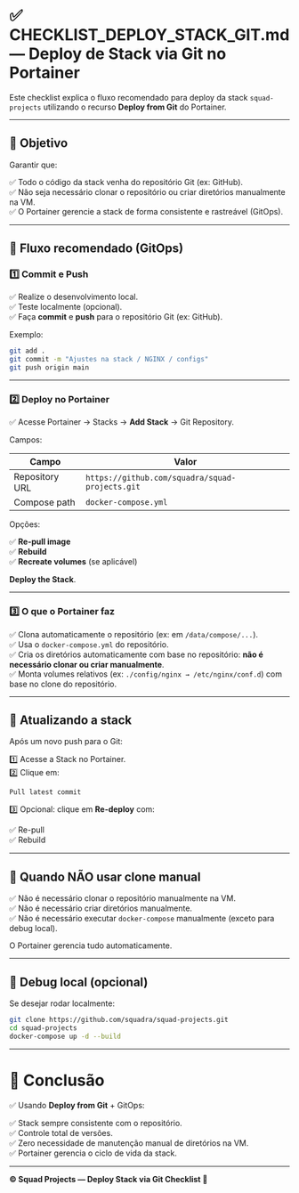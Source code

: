 
# ✅ CHECKLIST_DEPLOY_STACK_GIT.md — Deploy de Stack via Git no Portainer

Este checklist explica o fluxo recomendado para deploy da stack `squad-projects` utilizando o recurso **Deploy from Git** do Portainer.

---

## 🚀 Objetivo

Garantir que:

✅ Todo o código da stack venha do repositório Git (ex: GitHub).  
✅ Não seja necessário clonar o repositório ou criar diretórios manualmente na VM.  
✅ O Portainer gerencie a stack de forma consistente e rastreável (GitOps).

---

## 🚀 Fluxo recomendado (GitOps)

### 1️⃣ Commit e Push

✅ Realize o desenvolvimento local.  
✅ Teste localmente (opcional).  
✅ Faça **commit** e **push** para o repositório Git (ex: GitHub).

Exemplo:

```bash
git add .
git commit -m "Ajustes na stack / NGINX / configs"
git push origin main
```

---

### 2️⃣ Deploy no Portainer

✅ Acesse Portainer → Stacks → **Add Stack** → Git Repository.

Campos:

| Campo | Valor |
|-------|-------|
| Repository URL | `https://github.com/squadra/squad-projects.git` |
| Compose path | `docker-compose.yml` |

Opções:

✅ **Re-pull image**  
✅ **Rebuild**  
✅ **Recreate volumes** (se aplicável)

**Deploy the Stack**.

---

### 3️⃣ O que o Portainer faz

✅ Clona automaticamente o repositório (ex: em `/data/compose/...`).  
✅ Usa o `docker-compose.yml` do repositório.  
✅ Cria os diretórios automaticamente com base no repositório: **não é necessário clonar ou criar manualmente**.  
✅ Monta volumes relativos (ex: `./config/nginx → /etc/nginx/conf.d`) com base no clone do repositório.

---

## 🚀 Atualizando a stack

Após um novo push para o Git:

1️⃣ Acesse a Stack no Portainer.  
2️⃣ Clique em:

```plaintext
Pull latest commit
```

3️⃣ Opcional: clique em **Re-deploy** com:

✅ Re-pull  
✅ Rebuild

---

## 🚀 Quando NÃO usar clone manual

✅ Não é necessário clonar o repositório manualmente na VM.  
✅ Não é necessário criar diretórios manualmente.  
✅ Não é necessário executar `docker-compose` manualmente (exceto para debug local).

O Portainer gerencia tudo automaticamente.

---

## 🚀 Debug local (opcional)

Se desejar rodar localmente:

```bash
git clone https://github.com/squadra/squad-projects.git
cd squad-projects
docker-compose up -d --build
```

---

# 🚀 Conclusão

✅ Usando **Deploy from Git** + GitOps:

✅ Stack sempre consistente com o repositório.  
✅ Controle total de versões.  
✅ Zero necessidade de manutenção manual de diretórios na VM.  
✅ Portainer gerencia o ciclo de vida da stack.

---

**© Squad Projects — Deploy Stack via Git Checklist 🚀**
